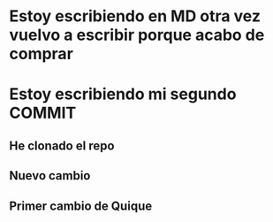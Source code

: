 # Estoy escribiendo en MD otra vez vuelvo a escribir porque acabo de comprar 

# Estoy escribiendo mi segundo COMMIT

## He clonado el repo

## Nuevo cambio

## Primer cambio de Quique